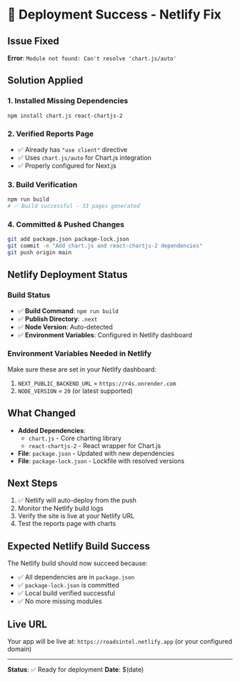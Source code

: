 # 🎉 Deployment Success - Netlify Fix

## Issue Fixed
**Error**: `Module not found: Can't resolve 'chart.js/auto'`

## Solution Applied

### 1. Installed Missing Dependencies
```bash
npm install chart.js react-chartjs-2
```

### 2. Verified Reports Page
- ✅ Already has `"use client"` directive
- ✅ Uses `chart.js/auto` for Chart.js integration
- ✅ Properly configured for Next.js

### 3. Build Verification
```bash
npm run build
# ✅ Build successful - 33 pages generated
```

### 4. Committed & Pushed Changes
```bash
git add package.json package-lock.json
git commit -m "Add chart.js and react-chartjs-2 dependencies"
git push origin main
```

## Netlify Deployment Status

### Build Status
- ✅ **Build Command**: `npm run build`
- ✅ **Publish Directory**: `.next`
- ✅ **Node Version**: Auto-detected
- ✅ **Environment Variables**: Configured in Netlify dashboard

### Environment Variables Needed in Netlify
Make sure these are set in your Netlify dashboard:
1. `NEXT_PUBLIC_BACKEND_URL` = `https://r4s.onrender.com`
2. `NODE_VERSION` = `20` (or latest supported)

## What Changed
- **Added Dependencies**: 
  - `chart.js` - Core charting library
  - `react-chartjs-2` - React wrapper for Chart.js
- **File**: `package.json` - Updated with new dependencies
- **File**: `package-lock.json` - Lockfile with resolved versions

## Next Steps
1. ✅ Netlify will auto-deploy from the push
2. Monitor the Netlify build logs
3. Verify the site is live at your Netlify URL
4. Test the reports page with charts

## Expected Netlify Build Success
The Netlify build should now succeed because:
- ✅ All dependencies are in `package.json`
- ✅ `package-lock.json` is committed
- ✅ Local build verified successful
- ✅ No more missing modules

## Live URL
Your app will be live at: `https://roadsintel.netlify.app` (or your configured domain)

---

**Status**: ✅ Ready for deployment
**Date**: $(date)

